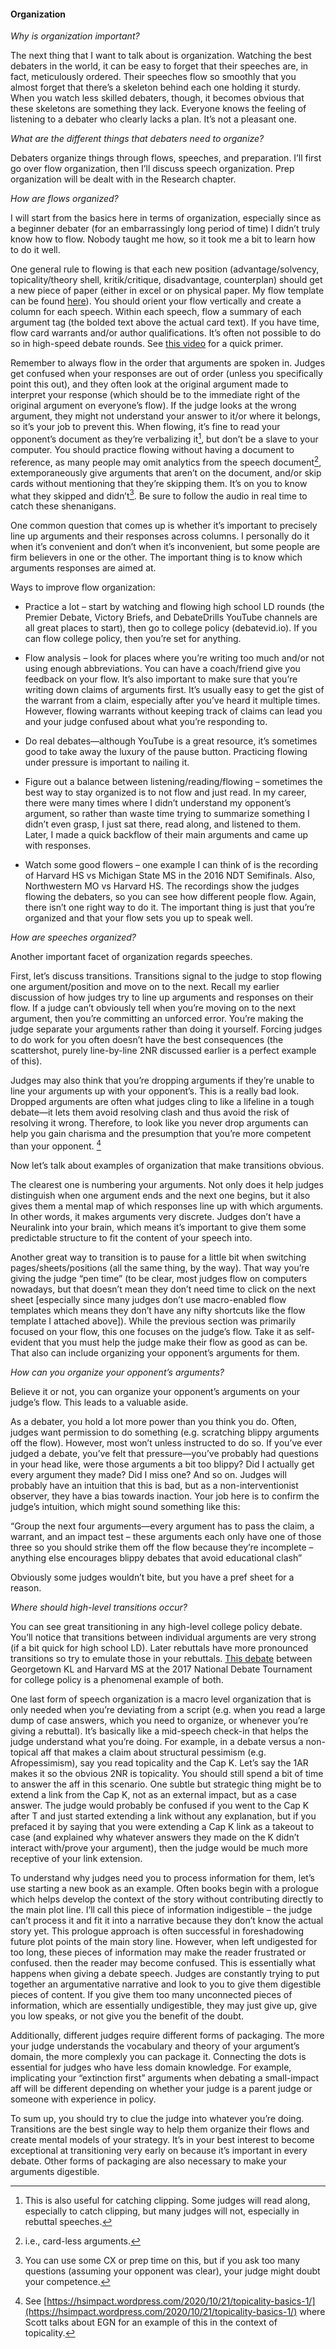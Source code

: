 #### **Organization**

*Why is organization important?*

The next thing that I want to talk about is organization. Watching the best debaters in the world, it can be easy to forget that their speeches are, in fact, meticulously ordered. Their speeches flow so smoothly that you almost forget that there’s a skeleton behind each one holding it sturdy. When you watch less skilled debaters, though, it becomes obvious that these skeletons are something they lack. Everyone knows the feeling of listening to a debater who clearly lacks a plan. It’s not a pleasant one.

*What are the different things that debaters need to organize?*

Debaters organize things through flows, speeches, and preparation. I’ll first go over flow organization, then I’ll discuss speech organization. Prep organization will be dealt with in the Research chapter.

*How are flows organized?*

I will start from the basics here in terms of organization, especially since as a beginner debater (for an embarrassingly long period of time) I didn’t truly know how to flow. Nobody taught me how, so it took me a bit to learn how to do it well. 

One general rule to flowing is that each new position (advantage/solvency, topicality/theory shell, kritik/critique, disadvantage, counterplan) should get a new piece of paper (either in excel or on physical paper. My flow template can be found [here](https://www.dropbox.com/s/gvash4fo4ukntjb/flow%20template%20%282%29.xlsm?dl=0)). You should orient your flow vertically and create a column for each speech. Within each speech, flow a summary of each argument tag (the bolded text above the actual card text). If you have time, flow card warrants and/or author qualifications. It’s often not possible to do so in high-speed debate rounds. See [this video](https://www.youtube.com/watch?v=RYIkBG1htEc) for a quick primer.

Remember to always flow in the order that arguments are spoken in. Judges get confused when your responses are out of order (unless you specifically point this out), and they often look at the original argument  made to interpret your response (which should be to the immediate right of the original argument on everyone’s flow). If the judge looks at the wrong argument, they might not understand your answer to it/or where it belongs, so it’s your job to prevent this. When flowing, it’s fine to read your opponent’s document as they’re verbalizing it[^5], but don’t be a slave to your computer. You should practice flowing without having a document to reference, as many people may omit analytics from the speech document[^6], extemporaneously give  arguments that aren’t on the document, and/or skip cards without mentioning that they’re skipping them. It’s on you to know what they skipped and didn’t[^7]. Be sure to follow the audio in real time to catch these shenanigans.

One common question that comes up is whether it’s important to precisely line up arguments and their responses across columns. I personally do it when it’s convenient and don’t when it’s inconvenient, but some people are firm believers in one or the other. The important thing is to know which arguments responses are aimed at.

Ways to improve flow organization:

* Practice a lot – start by watching and flowing high school LD rounds (the Premier Debate, Victory Briefs, and DebateDrills YouTube channels are all great places to start), then go to college policy (debatevid.io). If you can flow college policy, then you’re set for anything.

* Flow analysis – look for places where you’re writing too much and/or not using enough abbreviations. You can have a coach/friend give you feedback on your flow. It’s also important to make sure that you’re writing down claims of arguments first. It’s usually easy to get the gist of the warrant from a claim, especially after you’ve heard it multiple times. However, flowing warrants without keeping track of claims can lead you and your judge confused about what you’re responding to. 

* Do real debates—although YouTube is a great resource, it’s sometimes good to take away the luxury of the pause button. Practicing flowing under pressure is important to nailing it.

* Figure out a balance between listening/reading/flowing – sometimes the best way to stay organized is to not flow and just read. In my career, there were many times where I didn’t understand my opponent’s argument, so rather than waste time trying to summarize something I didn’t even grasp, I just sat there, read along, and listened to them. Later, I made a quick backflow of their main arguments and came up with responses.

* Watch some good flowers – one example I can think of is the recording of Harvard HS vs Michigan State MS in the 2016 NDT Semifinals. Also, Northwestern MO vs Harvard HS. The recordings show the judges flowing the debaters, so you can see how different people flow. Again, there isn’t one right way to do it. The important thing is just that you’re organized and that your flow sets you up to speak well.

*How are speeches organized?*

Another important facet of organization regards speeches.

First, let’s discuss transitions. Transitions signal to the judge to stop flowing one argument/position and move on to the next. Recall my earlier discussion of how judges try to line up arguments and responses on their flow. If a judge can’t obviously tell when you’re moving on to the next argument, then you’re committing an unforced error. You’re making the judge separate your arguments rather than doing it yourself. Forcing judges to do work for you often doesn’t have the best consequences (the scattershot, purely line-by-line 2NR discussed earlier is a perfect example of this). 

Judges may also think that you’re dropping arguments if they’re unable to line your arguments up with your opponent’s. This is a really bad look. Dropped arguments are often what judges cling to like a lifeline in a tough debate—it lets them avoid resolving clash and thus avoid the risk of resolving it wrong. Therefore, to look like you never drop arguments can help you gain charisma and the presumption that you’re more competent than your opponent. [^8]

Now let’s talk about examples of organization that make transitions obvious. 

The clearest one is numbering your arguments. Not only does it help judges distinguish when one argument ends and the next one begins, but it also gives them a mental map of which responses line up with which arguments. In other words, it makes arguments very discrete. Judges don’t have a Neuralink into your brain, which means it’s important to give them some predictable structure to fit the content of your speech into. 

Another great way to transition is to pause for a little bit when switching pages/sheets/positions (all the same thing, by the way). That way you’re giving the judge “pen time” (to be clear, most judges flow on computers nowadays, but that doesn’t mean they don’t need time to click on the next sheet [especially since many judges don’t use macro-enabled flow templates which means they don’t have any nifty shortcuts like the flow template I attached above]). While the previous section was primarily focused on your flow, this one focuses on the judge’s flow. Take it as self-evident that you must help the judge make their flow as good as can be. That also can include organizing your opponent’s arguments for them. 

*How can you organize your opponent’s arguments?*

Believe it or not, you can organize your opponent’s arguments on your judge’s flow. This leads to a valuable aside.

As a debater, you hold a lot more power than you think you do. Often, judges want permission to do something (e.g. scratching blippy arguments off the flow). However, most won’t unless instructed to do so. If you’ve ever judged a debate, you’ve felt that pressure—you’ve probably had questions in your head like, were those arguments a bit too blippy? Did I actually get every argument they made? Did I miss one? And so on. Judges will probably have an intuition that this is bad, but as a non-interventionist observer, they have a bias towards inaction. Your job here is to confirm the judge’s intuition, which might sound something like this:

“Group the next four arguments—every argument has to pass the claim, a warrant, and an impact test – these arguments each only have one of those three so you should strike them off the flow because they’re incomplete – anything else encourages blippy debates that avoid educational clash”

Obviously some judges wouldn’t bite, but you have a pref sheet for a reason.

*Where should high-level transitions occur?*

You can see great transitioning in any high-level college policy debate. You’ll notice that transitions between individual arguments are very strong (if a bit quick for high school LD). Later rebuttals have more pronounced transitions so try to emulate those in your rebuttals. [This debate](https://youtu.be/cl4fkdfJ2sI) between Georgetown KL and Harvard MS at the 2017 National Debate Tournament for college policy is a phenomenal example of both. 

One last form of speech organization is a macro level organization that is only needed when you’re deviating from a script (e.g. when you read a large dump of case answers, which you need to organize, or whenever you’re giving a rebuttal). It’s basically like a mid-speech check-in that helps the judge understand what you’re doing. For example, in a debate versus a non-topical aff that makes a claim about structural pessimism (e.g. Afropessimism), say you read topicality and the Cap K. Let’s say the 1AR makes it so the obvious 2NR is topicality. You should still spend a bit of time to answer the aff in this scenario. One subtle but strategic thing might be to extend a link from the Cap K, not as an external impact, but as a case answer. The judge would probably be confused if you went to the Cap K after T and just started extending a link without any explanation, but if you prefaced it by saying that you were extending a Cap K link as a takeout to case (and explained why whatever answers they made on the K didn’t interact with/prove your argument), then the judge would be much more receptive of your link extension. 

To understand why judges need you to process information for them, let’s use starting a new book as an example. Often books begin with a prologue which helps develop the context of the story without contributing directly to the main plot line. I’ll call this piece of information indigestible – the judge can’t process it and fit it into a narrative because they don’t know the actual story yet. This prologue approach is often successful in foreshadowing future plot points of the main story line. However, when left undigested for too long, these pieces of information may make the reader frustrated or confused. then the reader may become confused. This is essentially what happens when giving a debate speech. Judges are constantly trying to put together an argumentative narrative and look to you to give them digestible pieces of content. If you give them too many unconnected pieces of information, which are essentially undigestible, they may just give up, give you low speaks, or not give you the benefit of the doubt.

Additionally, different judges require different forms of packaging. The more your judge understands the vocabulary and theory of your argument’s domain, the more complexly you can package it. Connecting the dots is essential for judges who have less domain knowledge. For example, implicating your “extinction first” arguments when debating a small-impact aff will be different depending on whether your judge is a parent judge or someone with experience in policy.

To sum up, you should try to clue the judge into whatever you’re doing. Transitions are the best single way to help them organize their flows and create mental models of your strategy. It’s in your best interest to become exceptional at transitioning very early on because it’s important in every debate. Other forms of packaging are also necessary to make your arguments digestible.

[^5]:  This is also useful for catching clipping. Some judges will read along, especially to catch clipping, but many judges will not, especially in rebuttal speeches.
[^6]:  i.e., card-less arguments.
[^7]:  You can use some CX or prep time on this, but if you ask too many questions (assuming your opponent was clear), your judge might doubt your competence.
[^8]:  See [https://hsimpact.wordpress.com/2020/10/21/topicality-basics-1/](https://hsimpact.wordpress.com/2020/10/21/topicality-basics-1/) where Scott talks about EGN for an example of this in the context of topicality.
